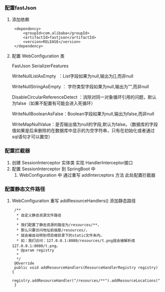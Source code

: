 ### 配置fastJson
1. 添加依赖 
        
        <dependency>
            <groupId>com.alibaba</groupId>
            <artifactId>fastjson</artifactId>
            <version>RELEASE</version>
        </dependency>
        
2. 配置 WebConfiguration 类

    FastJson SerializerFeatures
    
    WriteNullListAsEmpty  ：List字段如果为null,输出为[],而非null
    
    WriteNullStringAsEmpty ： 字符类型字段如果为null,输出为"",而非null
    
    DisableCircularReferenceDetect ：消除对同一对象循环引用的问题，默认为false（如果不配置有可能会进入死循环）
    
    WriteNullBooleanAsFalse：Boolean字段如果为null,输出为false,而非null
    
    WriteMapNullValue：是否输出值为null的字段,默认为false。（数据库的字段值如果是后来删除的在数据库中显示的为空字符串，只有在初始化或者通过sql语句才可以置空）
     
        
### 配置拦截器

1. 创建 SessionInterceptor 实体类 实现 HandlerInterceptor接口 
2. 配置 SessionInterceptor 到 SpringBoot 中 
    1. WebConfiguration 中 通过重写 addInterceptors 方法 此处配置拦截器
    
### 配置静态文件路径
1. WebConfiguration 重写 addResourceHandlers() 添加静态路径

        /**
         * 自定义静态资源文件路径
         *
         * 我们配置了静态资源的路径为/resources/**，
         * 那么只要访问地址前缀是/resources/，
         * 就会被自动转到项目根目录下的static文件夹内。
         * 如：我们访问：127.0.0.1:8080/resources/t.png就会被解析成127.0.0.1:8080/t.png。
         * @param registry
         *
         */
        @Override
        public void addResourceHandlers(ResourceHandlerRegistry registry) {
            registry.addResourceHandler("/resources/**").addResourceLocations("classpath:/static/");
        }
    


        
        
        
        

        
        
        

    
    
    
    
    
    
    

